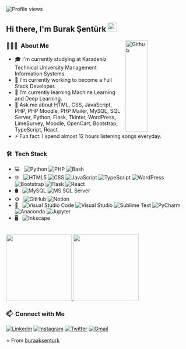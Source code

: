 ![Profile views](https://komarev.com/ghpvc/?username=buraaksenturk&color=blue)
## Hi there, I'm Burak Şentürk <img src="https://media.giphy.com/media/hvRJCLFzcasrR4ia7z/giphy.gif" width="25px">
<img width="35%" height="250px" align="right" alt="Github" src="https://media4.giphy.com/media/iIqmM5tTjmpOB9mpbn/giphy.gif" />

### 👨🏻‍💻 &nbsp;About Me

- 🎓 I'm currently studying at Karadeniz Technical University Management Information Systems.
- 🔭 I'm currently working to become a Full Stack Developer.
- 🌱 I’m currently learning Machine Learning and Deep Learning.
- 💬 Ask me about HTML, CSS, JavaScript, PHP, PHP Moodle, PHP Mailer, MySQL, SQL Server, Python, Flask, Tkinter, WordPress, LimeSurvey, Moodle, OpenCart, Bootstrap, TypeScript, React.
- ⚡ Fun fact: I spend almost 12 hours listening songs everyday.

### 🛠 &nbsp;Tech Stack

- 💻 &nbsp;
  ![Python](https://img.shields.io/badge/-Python-333333?style=flat&logo=python)
  ![PHP](https://img.shields.io/badge/-PHP-333333?style=flat&logo=php)
  ![Bash](https://img.shields.io/badge/-Bash%20Script-333333?style=flat&logo=GNU-Bash&logoColor=white)
- 🌐 &nbsp;
  ![HTML5](https://img.shields.io/badge/-HTML5-333333?style=flat&logo=HTML5)
  ![CSS](https://img.shields.io/badge/-CSS-333333?style=flat&logo=CSS3&logoColor=1572B6)
  ![JavaScript](https://img.shields.io/badge/-JavaScript-333333?style=flat&logo=javascript)
  ![TypeScript](https://img.shields.io/badge/-TypeScript-333333?style=flat&logo=typescript)
  ![WordPress](https://img.shields.io/badge/-WordPress-333333?style=flat&logo=wordpress)
  ![Bootstrap](https://img.shields.io/badge/-Bootstrap-333333?style=flat&logo=bootstrap&logoColor=563D7C)
  ![Flask](https://img.shields.io/badge/-Flask-333333?style=flat&logo=flask)
  ![React](https://img.shields.io/badge/-React-333333?style=flat&logo=react)
- 🛢 &nbsp;
  ![MySQL](https://img.shields.io/badge/-MySQL-333333?style=flat&logo=mysql)
  ![MS SQL Server](https://img.shields.io/badge/-MS%20SQL%20Server-333333?style=flat&logo=Microsoft-SQL-Server)
- ⚙️ &nbsp;
  ![GitHub](https://img.shields.io/badge/-GitHub-333333?style=flat&logo=github)
  ![Notion](https://img.shields.io/badge/-Notion-333333?style=flat&logo=notion)
- 🔧 &nbsp;
  ![Visual Studio Code](https://img.shields.io/badge/-Visual%20Studio%20Code-333333?style=flat&logo=visual-studio-code&logoColor=007ACC)
  ![Visual Studio](https://img.shields.io/badge/-Visual%20Studio-333333?style=flat&logo=visual-studio&logoColor=643995)
  ![Sublime Text](https://img.shields.io/badge/-Sublime%20Text-333333?style=flat&logo=sublime-text)
  ![PyCharm](https://img.shields.io/badge/-PyCharm-333333?style=flat&logo=pycharm)
  ![Anaconda](https://img.shields.io/badge/-Anaconda-333333?style=flat&logo=anaconda)
  ![Jupyter](https://img.shields.io/badge/-Jupyter-333333?style=flat&logo=jupyter)
- 🖥 &nbsp;
  ![Inkscape](https://img.shields.io/badge/-Inkscape-333333?style=flat&logo=inkscape)

 <br/>

<a href="https://github.com/buraaksenturk">
  <img height="180em" src="https://github-readme-stats.vercel.app/api?username=buraaksenturk&&show_icons=true&title_color=ffffff&icon_color=bb2acf&text_color=daf7dc&bg_color=151515" />
  <img height="180em" src="https://github-readme-stats.vercel.app/api/top-langs/?username=buraaksenturk&theme=buefy&layout=compact&bg_color=151515&text_color=daf7dc" />
</a>

<br/>

### 📫 &nbsp;Connect with Me
  [![Linkedin](https://img.shields.io/badge/-LinkedIn-blue?style=flat&logo=Linkedin&logoColor=white)](https://www.linkedin.com/in/buraaksenturk/)
  [![Instagram](https://img.shields.io/badge/-Instagram-black?style=flat&logo=instagram&logoColor=white)](https://www.instagram.com/burak.senturkkk)
  [![Twitter](https://img.shields.io/badge/-Twitter-blue?style=flat&logo=Twitter&logoColor=white)](https://twitter.com/burak_senturkk)
  [![Gmail](https://img.shields.io/badge/-Gmail-c14438?style=flat&logo=Gmail&logoColor=white)](mailto:buraak.senturk@gmail.com)

⭐️ From [buraaksenturk](https://github.com/buraaksenturk)
